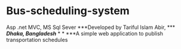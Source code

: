 # Bus-scheduling-system
Asp .net MVC, MS Sql Sever
***Developed by Tariful Islam Abir, ***
***Dhaka, Bangladesh***
*
*
***A simple web application to publish transportation schedules
